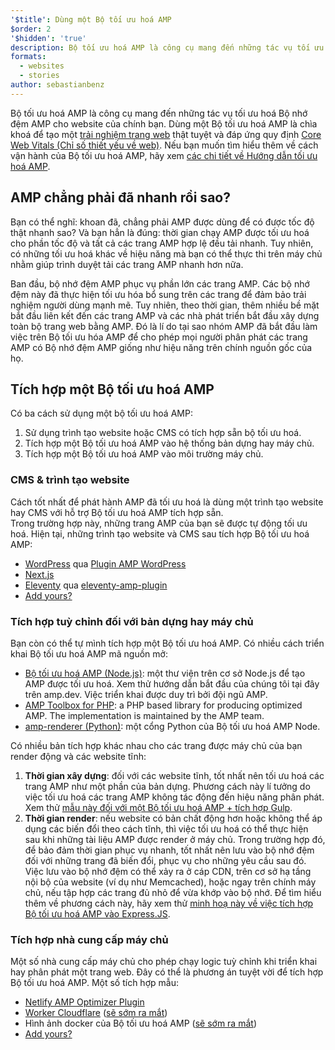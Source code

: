 ```yaml
---
'$title': Dùng một Bộ tối ưu hoá AMP
$order: 2
'$hidden': 'true'
description: Bộ tối ưu hoá AMP là công cụ mang đến những tác vụ tối ưu hoá Bộ nhớ đệm AMP cho website của chính bạn. Dùng một Bộ tối ưu hoá AMP là chìa khoá để tạo một trải nghiệm trang web thật tuyệt và đáp ứng quy định Core Web Vitals (Chỉ số thiết yếu về web). Những hướng dẫn này sẽ giải thích cách vận dụng tốt nhất một Bộ tối ưu hoá AMP để tối ưu hoá những trang AMP của bạn.
formats:
  - websites
  - stories
author: sebastianbenz
---
```


Bộ tối ưu hoá AMP là công cụ mang đến những tác vụ tối ưu hoá Bộ nhớ đệm AMP cho website của chính bạn. Dùng một Bộ tối ưu hoá AMP là chìa khoá để tạo một [trải nghiệm trang web](https://developers.google.com/search/docs/guides/page-experience) thật tuyệt và đáp ứng quy định [Core Web Vitals (Chỉ số thiết yếu về web)](https://web.dev/vitals/). Nếu bạn muốn tìm hiểu thêm về cách vận hành của Bộ tối ưu hoá AMP, hãy xem [các chi tiết về Hướng dẫn tối ưu hoá AMP](explainer.md).

## AMP chẳng phải đã nhanh rồi sao?

Bạn có thể nghĩ: khoan đã, chẳng phải AMP được dùng để có được tốc độ thật nhanh sao? Và bạn hẳn là đúng: thời gian chạy AMP được tối ưu hoá cho phần tốc độ và tất cả các trang AMP hợp lệ đều tải nhanh. Tuy nhiên, có những tối ưu hoá khác về hiệu năng mà bạn có thể thực thi trên máy chủ nhằm giúp trình duyệt tải các trang AMP nhanh hơn nữa.

Ban đầu, bộ nhớ đệm AMP phục vụ phần lớn các trang AMP. Các bộ nhớ đệm này đã thực hiện tối ưu hóa bổ sung trên các trang để đảm bảo trải nghiệm người dùng mạnh mẽ. Tuy nhiên, theo thời gian, thêm nhiều bề mặt bắt đầu liên kết đến các trang AMP và các nhà phát triển bắt đầu xây dựng toàn bộ trang web bằng AMP. Đó là lí do tại sao nhóm AMP đã bắt đầu làm việc trên Bộ tối ưu hóa AMP để cho phép mọi người phân phát các trang AMP có Bộ nhớ đệm AMP giống như hiệu năng trên chính nguồn gốc của họ.

## Tích hợp một Bộ tối ưu hoá AMP

Có ba cách sử dụng một bộ tối ưu hoá AMP:

1. Sử dụng trình tạo website hoặc CMS có tích hợp sẵn bộ tối ưu hoá.
2. Tích hợp một Bộ tối ưu hoá AMP vào hệ thống bản dựng hay máy chủ.
3. Tích hợp một Bộ tối ưu hoá AMP vào môi trường máy chủ.

### CMS & trình tạo website

Cách tốt nhất để phát hành AMP đã tối ưu hoá là dùng một trình tạo website hay CMS với hỗ trợ Bộ tối ưu hoá AMP tích hợp sẵn. <br>Trong trường hợp này, những trang AMP của bạn sẽ được tự động tối ưu hoá. Hiện tại, những trình tạo website và CMS sau tích hợp Bộ tối ưu hoá AMP:

- [WordPress](https://wordpress.org/) qua [Plugin AMP WordPress](https://wordpress.org/plugins/amp/)
- [Next.js](https://nextjs.org/docs/api-reference/next/amp)
- [Eleventy](https://www.11ty.dev/) qua [eleventy-amp-plugin](https://blog.amp.dev/2020/07/28/introducing-the-eleventy-amp-plugin/)
- [Add yours?](https://github.com/ampproject/amp.dev/issues/new?assignees=&labels=Category%3A+Content%2C+Status%3A+Pending+Triage&template=content.md&title=)

### Tích hợp tuỳ chỉnh đối với bản dựng hay máy chủ

Bạn còn có thể tự mình tích hợp một Bộ tối ưu hoá AMP. Có nhiều cách triển khai Bộ tối ưu hoá AMP mã nguồn mở:

- [Bộ tối ưu hoá AMP (Node.js)](node-amp-optimizer.md): một thư viện trên cơ sở Node.js để tạo AMP được tối ưu hoá. Xem thử hướng dẫn bắt đầu của chúng tôi tại đây trên amp.dev. Việc triển khai được duy trì bởi đội ngũ AMP.
- [AMP Toolbox for PHP](https://github.com/ampproject/amp-toolbox-php): a PHP based library for producing optimized AMP. The implementation is maintained by the AMP team.
- [amp-renderer (Python)](https://github.com/chasefinch/amp-renderer): một cổng Python của Bộ tối ưu hoá AMP Node.

Có nhiều bản tích hợp khác nhau cho các trang được máy chủ của bạn render động và các website tĩnh:

1. **Thời gian xây dựng**: đối với các website tĩnh, tốt nhất nên tối ưu hoá các trang AMP như một phần của bản dựng. Phương cách này lí tưởng do việc tối ưu hoá các trang AMP không tác động đến hiệu năng phân phát. Xem thử [mẫu này đối với một Bộ tối ưu hoá AMP + tích hợp Gulp](https://github.com/ampproject/amp-toolbox/tree/main/packages/optimizer/demo/gulp).
2. **Thời gian render**: nếu website có bản chất động hơn hoặc không thể áp dụng các biến đổi theo cách tĩnh, thì việc tối ưu hoá có thể thực hiện sau khi những tài liệu AMP được render ở máy chủ. Trong trường hợp đó, để bảo đảm thời gian phục vụ nhanh, tốt nhất nên lưu vào bộ nhớ đệm đối với những trang đã biến đổi, phục vụ cho những yêu cầu sau đó. Việc lưu vào bộ nhớ đệm có thể xảy ra ở cáp CDN, trên cơ sở hạ tầng nội bộ của website (ví dụ như Memcached), hoặc ngay trên chính máy chủ, nếu tập hợp các trang đủ nhỏ để vừa khớp vào bộ nhớ. Để tìm hiểu thêm về phương cách này, hãy xem thử [minh hoạ này về việc tích hợp Bộ tối ưu hoá AMP vào Express.JS](https://github.com/ampproject/amp-toolbox/tree/main/packages/optimizer/demo/express).

### Tích hợp nhà cung cấp máy chủ

Một số nhà cung cấp máy chủ cho phép chạy logic tuỳ chỉnh khi triển khai hay phân phát một trang web. Đây có thể là phương án tuyệt vời để tích hợp Bộ tối ưu hoá AMP. Một số tích hợp mẫu:

- [Netlify AMP Optimizer Plugin](https://github.com/martinbean/netlify-plugin-amp-server-side-rendering#amp-server-side-rendering-netlify-plugin)
- [Worker Cloudflare](https://workers.cloudflare.com/) ([sẽ sớm ra mắt](https://github.com/ampproject/amp-toolbox/issues/878))
- Hình ảnh docker của Bộ tối ưu hoá AMP ([sẽ sớm ra mắt](https://github.com/ampproject/amp-toolbox/issues/879))
- [Add yours?](https://github.com/ampproject/amp.dev/issues/new?assignees=&labels=Category%3A+Content%2C+Status%3A+Pending+Triage&template=content.md&title=)
